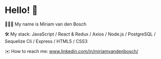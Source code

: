 # Hello! 👋  

👩🏼‍🦰 My name is Miriam van den Bosch

🛠️ My stack: JavaScript / React & Redux / Axios / Node.js / PostgreSQL / Sequelize Cli / Express / HTML5 / CSS3

✉️ How to reach me: www.linkedin.com/in/miriamvandenbosch/


